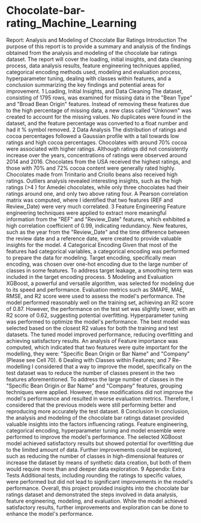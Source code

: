 # Chocolate-bar-rating_Machine_Learning
Report: Analysis and Modeling of Chocolate Bar Ratings
Introduction
The purpose of this report is to provide a summary and analysis of the findings obtained from the analysis and modeling of the chocolate bar ratings dataset. The report will cover the loading, initial insights, and data cleaning process, data analysis results, feature engineering techniques applied, categorical encoding methods used, modeling and evaluation process, hyperparameter tuning, dealing with classes within features, and a conclusion summarizing the key findings and potential areas for improvement.
1	Loading, Initial Insights, and Data Cleaning
The dataset, consisting of 1795 rows, was examined for missing data in the "Bean Type" and "Broad Bean Origin" features. Instead of removing these features due to the high percentage of missing data, a new class called "Unknown" was created to account for the missing values. No duplicates were found in the dataset, and the feature percentage was converted to a float number and had it % symbol removed.
2	Data Analysis
The distribution of ratings and cocoa percentages followed a Gaussian profile with a tail towards low ratings and high cocoa percentages. Chocolates with around 70% cocoa were associated with higher ratings. Although ratings did not consistently increase over the years, concentrations of ratings were observed around 2014 and 2016. Chocolates from the USA received the highest ratings, and those with 70% and 72% cocoa content were generally rated highly. Chocolates made from Trinitario and Criollo beans also received high ratings. Outliers analysis revealed interesting insights, such as the high ratings (>4 ) for Amedei chocolates, while only three chocolates had their ratings around one, and only two above rating four. A Pearson correlation matrix was computed, where I identified that two features (REF and Review_Date) were very much correlated.
3	Feature Engineering
Feature engineering techniques were applied to extract more meaningful information from the "REF" and "Review_Date" features, which exhibited a high correlation coefficient of 0.99, indicating redundancy. New features, such as the year from the "Review_Date" and the time difference between the review date and a reference date, were created to provide valuable insights for the model.
4	Categorical Encoding
Given that most of the features had categorical variables, a categorical encoding was performed to prepare the data for modeling. Target encoding, specifically mean encoding, was chosen over one-hot encoding due to the large number of classes in some features. To address target leakage, a smoothing term was included in the target encoding process.
5	Modeling and Evaluation
XGBoost, a powerful and versatile algorithm, was selected for modeling due to its speed and performance. Evaluation metrics such as SMAPE, MAE, RMSE, and R2 score were used to assess the model's performance. The model performed reasonably well on the training set, achieving an R2 score of 0.87. However, the performance on the test set was slightly lower, with an R2 score of 0.62, suggesting potential overfitting.
Hyperparameter tuning was performed to optimize the model's performance. The best model was selected based on the closest R2 values for both the training and test datasets. The tuned model improved performance, reducing overfitting and achieving satisfactory results. An analysis of Feature importance was computed, which indicated that two features were quite important for the modelling, they were: "Specific Bean Origin or Bar Name" and "Company" (Please see Cell 70).
6	Dealing with Classes within Features; and
7	Re-modelling
I considered that a way to improve the model, specifically on the test dataset was to reduce the number of classes present in the two features aforementioned. To address the large number of classes in the "Specific Bean Origin or Bar Name" and "Company" features, grouping techniques were applied. However, these modifications did not improve the model's performance and resulted in worse evaluation metrics. Therefore, I considered that the previous models were still performing better and reproducing more accurately the test dataset.
8	Conclusion
In conclusion, the analysis and modeling of the chocolate bar ratings dataset provided valuable insights into the factors influencing ratings. Feature engineering, categorical encoding, hyperparameter tuning and model ensemble were performed to improve the model's performance. The selected XGBoost model achieved satisfactory results but showed potential for overfitting due to the limited amount of data. Further improvements could be explored, such as reducing the number of classes in high-dimensional features or increase the dataset by means of synthetic data creation, but both of them would require more than and deeper data exploration.
9	Appendix: Extra Tests
Additional tests, including rounding the ratings to specific values, were performed but did not lead to significant improvements in the model's performance.
Overall, this project provided insights into the chocolate bar ratings dataset and demonstrated the steps involved in data analysis, feature engineering, modeling, and evaluation. While the model achieved satisfactory results, further improvements and exploration can be done to enhance the model's performance.


